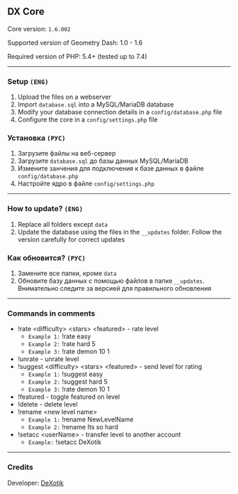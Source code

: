 ## DX Core

Core version: `1.6.002`

Supported version of Geometry Dash: 1.0 - 1.6

Required version of PHP: 5.4+ (tested up to 7.4)

---

### Setup `(ENG)`

1. Upload the files on a webserver
2. Import `database.sql` into a MySQL/MariaDB database
3. Modify your database connection details in a `config/database.php` file
4. Configure the core in a `config/settings.php` file


### Установка `(РУС)`

1. Загрузите файлы на веб-сервер
2. Загрузите `database.sql` до базы данных MySQL/MariaDB
3. Измените занчения для подключения к базе данных в файле `config/database.php`
4. Настройте ядро в файле `config/settings.php`

---

### How to update? `(ENG)`

1. Replace all folders except `data`
2. Update the database using the files in the `__updates` folder. Follow the version carefully for correct updates

### Как обновится? `(РУС)`

1. Замените все папки, кроме `data`
2. Обновите базу данных с помощью файлов в папке `__updates`. Внимательно следите за версией для правильного обновления

---

### Commands in comments
* !rate \<difficulty\> \<stars\> \<featured\> - rate level
  * `Example 1:` !rate easy
  * `Example 2:` !rate hard 5
  * `Example 3:` !rate demon 10 1
* !unrate - unrate level
* !suggest \<difficulty\> \<stars\> \<featured\> - send level for rating
  * `Example 1:` !suggest easy
  * `Example 2:` !suggest hard 5
  * `Example 3:` !rate demon 10 1
* !featured - toggle featured on level
* !delete - delete level
* !rename \<new level name\>
  * `Example 1:` !rename NewLevelName
  * `Example 2:` !rename Its so hard
* !setacc \<userName\> - transfer level to another account
  * `Example:` !setacc DeXotik

---

### Credits

Developer: [DeXotik](https://vk.com/dexotik)
